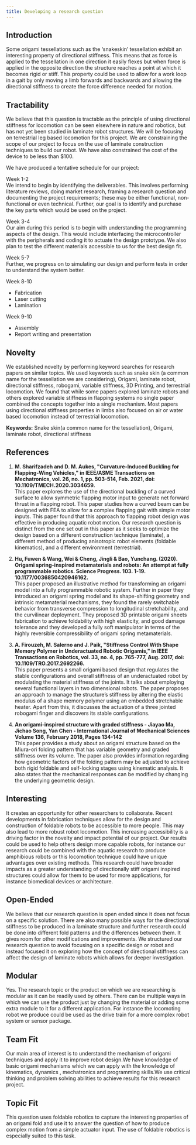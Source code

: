 ```yaml
---
title: Developing a research question
---
```


## Introduction

Some origami tessellations such as the ‘snakeskin’ tessellation exhibit an interesting property of directional stiffness. This means that as force is applied to the tessellation in one direction it easily flexes but when force is applied in the opposite direction the structure reaches a point at which it becomes rigid or stiff. This property could be used to allow for a work loop in a gait by only moving a limb forwards and backwards and allowing the directional stiffness to create the force difference needed for motion.


## Tractability

We believe that this question is tractable as the principle of using directional stiffness for locomotion can be seen elsewhere in nature and robotics, but has not yet been studied in laminate robot structures. We will be focusing on terrestrial leg based locomotion for this project. We are constraining the scope of our project to focus on the use of laminate construction techniques to build our robot. We have also constrained the cost of the device to be less than $100.

We have produced a tentative schedule for our project:

Week 1-2<br/>
We intend to begin by identifying the deliverables. This involves performing literature reviews, doing market research, framing a research question and documenting the project requirements; these may be either functional, non- functional or even technical. Further, our goal is to identify and purchase the key parts which would be used on the project.

Week 3-4<br/>
Our aim during this period is to begin with understanding the programming aspects of the design. This would include interfacing the microcontroller with the peripherals and coding it to actuate the design prototype. We also plan to test the different materials accessible to us for the best design fit.

Week 5-7<br/>
Further, we progress on to simulating our design and perform tests in order to understand the system better.

Week 8-10<br/>
* Fabrication
* Laser cutting
* Lamination

Week 9-10<br/>
* Assembly
* Report writing and presentation

## Novelty

We established novelty by performing keyword searches for research papers on similar topics. We used keywords such as snake skin (a common name for the tessellation we are considering), Origami, laminate robot, directional stiffness, robogami, variable stiffness, 3D Printing, and terrestrial locomotion. We found that while some papers explored laminate robots and others explored variable stiffness in flapping systems no single paper combined the concepts together into a single mechanism. Most papers using directional stiffness properties in limbs also focused on air or water based locomotion instead of terrestrial locomotion.

**Keywords:** Snake skin(a common name for the tessellation), Origami, laminate robot, directional stiffness

## References

1. **M. Sharifzadeh and D. M. Aukes, "Curvature-Induced Buckling for Flapping-Wing Vehicles," in IEEE/ASME Transactions on Mechatronics, vol. 26, no. 1, pp. 503-514, Feb. 2021, doi: 10.1109/TMECH.2020.3034659.**<br/>
This paper explores the use of the directional buckling of a curved surface to allow symmetric flapping motor input to generate net forward thrust in a flapping robot. This paper studies how a curved beam can be designed with FEA to allow for a complex flapping gait with simple motor inputs. This paper found that this approach to flapping robot design was effective in producing aquatic robot motion. Our research question is distinct from the one set out in this paper as it seeks to optimize the design based on a different construction technique (laminate), a different method of producing anisotropic robot elements (foldable kinematics), and a different environment (terrestrial).

2. **Hu, Fuwen & Wang, Wei & Cheng, Jingli & Bao, Yunchang. (2020). Origami spring-inspired metamaterials and robots: An attempt at fully programmable robotics. Science Progress. 103. 1-19. 10.1177/0036850420946162.**<br/>
This paper proposed an illustrative method for transforming an origami model into a fully programmable robotic system. Further in paper they introduced an origami spring model and its shape-shifting geometry and intrinsic metamaterial mechanisms, they found the rarely switchable behavior from transverse compression to longitudinal stretchability, and the curvilinear deployment. They proposed 3D printable origami sheets fabrication to achieve foldability with high elasticity, and good damage tolerance and they developed a fully soft manipulator in terms of the highly reversible compressibility of origami spring metamaterials.

3. **A. Firouzeh, M. Salerno and J. Paik, "Stiffness Control With Shape Memory Polymer in Underactuated Robotic Origamis," in IEEE Transactions on Robotics, vol. 33, no. 4, pp. 765-777, Aug. 2017, doi: 10.1109/TRO.2017.2692266.**<br/>
This paper presents a small origami based design that regulates the stable configurations and overall stiffness of an underactuated robot by modulating the material stiffness of the joints. It talks about employing several functional layers in two dimensional robots. The paper proposes an approach to manage the structure’s stiffness by altering the elastic modulus of a shape memory polymer using an embedded stretchable heater. Apart from this, it discusses the actuation of a three jointed robogami finger and discovers its stable configurations.

4. **An origami-inspired structure with graded stiffness - Jiayao Ma, Jichao Song, Yan Chen - International Journal of Mechanical Sciences Volume 136, February 2018, Pages 134-142**<br/>
This paper provides a study about an origami structure based on the Miura-ori folding pattern that has variable geometry and graded stiffness over its volume. The paper also provides information regarding how geometric factors of the folding pattern may be adjusted to achieve both rigid foldable and self-locking stages using kinematic analysis. It also states that the mechanical responses can be modified by changing the underlying geometric design.

## Interesting 
It creates an opportunity for other researchers to collaborate. Recent developments in fabrication techniques allow for the design and construction of foldable robots to be accessible to more people. This may also lead to more robust robot locomotion. This increasing accessibility is a driving factor in the novelty and impact potential of our project. Our results could be used to help others design more capable robots, for instance our research could be combined with the aquatic research to produce amphibious robots or this locomotion technique could have unique advantages over existing methods. This research could have broader impacts as a greater understanding of directionally stiff origami inspired structures could allow for them to be used for more applications, for instance biomedical devices or architecture.

## Open-Ended
We believe that our research question is open ended since it does not focus on a specific solution. There are also many possible ways for the directional stiffness to be produced in a laminate structure and further research could be done into different fold patterns and the differences between them. It gives room for other modifications and improvements. We structured our research question to avoid focusing on a specific design or robot and instead focused it on exploring how the concept of directional stiffness can affect the design of laminate robots which allows for deeper investigation.

## Modular 
Yes. The research topic or the product on which we are researching is modular as it can be readily used by others. There can be multiple ways in which we can use the product just by changing the material or adding some extra module to it for a different application. For instance the locomoting robot we produce could be used as the drive train for a more complex robot system or sensor package.

## Team Fit 
Our main area of interest is to understand the mechanism of origami techniques and apply it to improve robot design.We have knowledge of basic origami mechanisms which we can apply with the knowledge of kinematics,  dynamics , mechatronics and programming skills.We use critical thinking and problem solving abilities to achieve results for this research project.
 
## Topic Fit 
This question uses foldable robotics to capture the interesting properties of an origami fold and use it to answer the question of how to produce complex motion from a simple actuator input. The use of foldable robotics is especially suited to this task.
